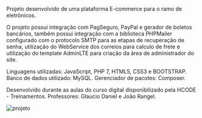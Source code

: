 Projeto desenvolvido de uma plataforma E-commerce para o ramo de eletrônicos.

O projeto possui integração com PagSeguro, PayPal e gerador de boletos bancários, também possui integração com a biblioteca PHPMailer configurado com o protocolo SMTP para as etapas de recuperação de senha, utilização do WebService dos correios para calculo de frete e utilização do template AdminLTE para criação da área de administrador do site. 

Linguagens utilizadas: JavaScript, PHP 7, HTML5, CSS3 e BOOTSTRAP.
Banco de dados utilizado: MySQL.
Gerenciador de pacotes: Composer.

Desenvolvido durante as aulas do curso digital disponibilizado pela HCODE - Treinamentos.
Professores: Glaucio Daniel e João Rangel.

![projeto](https://github.com/BrunoGottert/ecommerce/blob/master/res/site/img/projeto.png)
